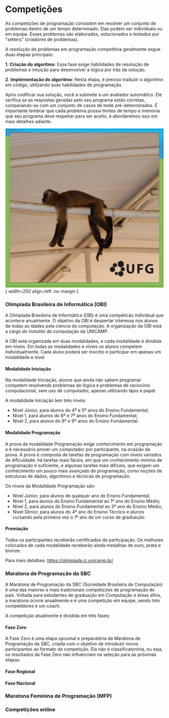 # Competições

As competições de programação consistem em resolver um conjunto de problemas dentro de um tempo determinado. Elas podem ser individuais ou em equipe. Esses problemas são elaborados, solucionados e testados por "setters" (criadores de problemas).

A resolução de problemas em programação competitiva geralmente segue duas etapas principais:

  **1**. **Criação do algoritmo**: Essa fase exige habilidades de resolução de problemas e intuição para desenvolver a lógica por trás da solução.
  
  **2**. **Implementação do algoritmo**: Nesta etapa, é preciso traduzir o algoritmo em código, utilizando suas habilidades de programação.

Após codificar sua solução, você a submete a um avaliador automático. Ele verifica se as respostas geradas pelo seu programa estão corretas, comparando-as com um conjunto de casos de teste pré-determinados. É importante lembrar que cada problema possui limites de tempo e memória que seu programa deve respeitar para ser aceito, e abordaremos isso em mais detalhes adiante.

![OBILOGO](../../assets/macaco.png){  width=250 align=left .no-margin }

<h3 class="no-top-margin"><strong>Olimpíada Brasileira de Informática (OBI)</strong></h3>
A Olimpíada Brasileira de Informática (OBI) é uma competicão individual que acontece anualmente. O objetivo da OBI é despertar interesse nos alunos de todas as idades pela ciencia da computação. A organização da OBI está a cargo do instutito de computação da UNICAMP.

A OBI está organizada em duas modalidades, e cada modalidade é dividida em níveis. Em todas as modalidades e níveis os alunos competem individualmente. Cada aluno poderá ser inscrito e participar em apenas um modalidade e nível.

#### Modalidade Iniciação
Na modalidade Iniciação, alunos que ainda não sabem programar competem resolvendo problemas de lógica e problemas de raciocínio computacional, sem uso de computador, apenas utilizando lápis e papel. 

A modalidade Iniciação tem três níveis:

- Nível Júnior, para alunos do 4º e 5º anos do Ensino Fundamental;
- Nível 1, para alunos do 6º e 7º anos do Ensino Fundamental;
- Nível 2, para alunos do 8º e 9º anos do Ensino Fundamental.

#### Modalidade Programação
A prova da modalidade Programação exige conhecimento em programação e é necessário prover um computador por participante, na ocasião da prova. A prova é composta de tarefas de programação com níveis variados de dificuldade: há tarefas mais fáceis, em que um conhecimento mínimo de programação é suficiente, e algumas tarefas mais difíceis, que exigem um conhecimento um pouco mais avançado de programação, como noções de estruturas de dados, algoritmos e técnicas de programação.

Os níveis da Modalidade Programação são:

- Nível Júnior, para alunos de qualquer ano do Ensino Fundamental;
- Nível 1, para alunos do Ensino Fundamental ao 1º ano do Ensino Médio;
- Nível 2, para alunos do Ensino Fundamental ao 3º ano do Ensino Médio;
- Nível Sênior, para alunos do 4º ano do Ensino Técnico e alunos cursando pela primeira vez o 1º ano de um curso de graduação.

#### Premiação
Todos os participantes receberão certificados de participação. Os melhores colocados de cada modalidade receberão ainda medalhas de ouro, prata e bronze.

Para mais detalhes: <a href="https://olimpiada.ic.unicamp.br/" target="_blank">https://olimpiada.ic.unicamp.br/</a>

### **Maratona de Programação da SBC**

A Maratona de Programação da SBC (Sociedade Brasileira de Computação) é uma das maiores e mais tradicionais competições de programação do país. Voltada para estudantes de graduação em Computação e áreas afins, a maratona ocorre anualmente e é uma competição em equipe, sendo três competidores e um coach.

A competição atualmente é dividida em três fases:

#### Fase Zero
A Fase Zero é uma etapa opcional e preparatória da Maratona de Programação da SBC, criada com o objetivo de introduzir novos participantes ao formato da competição.
Ela não é classificatorória, ou seja, os resultados da Fase Zero não influenciam na seleção para as próximas etapas.

#### Fase Regional

#### Fase Nacional

### **Maratona Feminina de Programação (MFP)**

### **Competições online**
